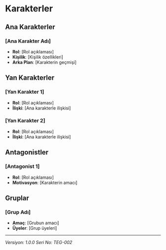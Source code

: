 # Karakterler

## Ana Karakterler

### [Ana Karakter Adı]
- **Rol**: [Rol açıklaması]
- **Kişilik**: [Kişilik özellikleri]
- **Arka Plan**: [Karakterin geçmişi]

## Yan Karakterler

### [Yan Karakter 1]
- **Rol**: [Rol açıklaması]
- **İlişki**: [Ana karakterle ilişkisi]

### [Yan Karakter 2]
- **Rol**: [Rol açıklaması]
- **İlişki**: [Ana karakterle ilişkisi]

## Antagonistler

### [Antagonist 1]
- **Rol**: [Rol açıklaması]
- **Motivasyon**: [Karakterin amacı]

## Gruplar

### [Grup Adı]
- **Amaç**: [Grubun amacı]
- **Üyeler**: [Grup üyeleri]

---
*Versiyon: 1.0.0*
*Seri No: TEG-002* 